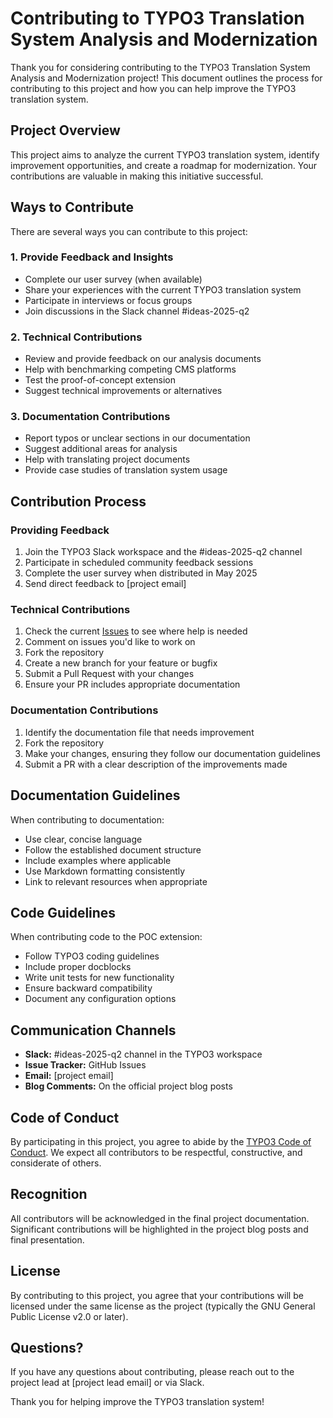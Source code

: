 # Contributing to TYPO3 Translation System Analysis and Modernization

Thank you for considering contributing to the TYPO3 Translation System Analysis and Modernization project! This document outlines the process for contributing to this project and how you can help improve the TYPO3 translation system.

## Project Overview

This project aims to analyze the current TYPO3 translation system, identify improvement opportunities, and create a roadmap for modernization. Your contributions are valuable in making this initiative successful.

## Ways to Contribute

There are several ways you can contribute to this project:

### 1. Provide Feedback and Insights

- Complete our user survey (when available)
- Share your experiences with the current TYPO3 translation system
- Participate in interviews or focus groups
- Join discussions in the Slack channel #ideas-2025-q2

### 2. Technical Contributions

- Review and provide feedback on our analysis documents
- Help with benchmarking competing CMS platforms
- Test the proof-of-concept extension
- Suggest technical improvements or alternatives

### 3. Documentation Contributions

- Report typos or unclear sections in our documentation
- Suggest additional areas for analysis
- Help with translating project documents
- Provide case studies of translation system usage

## Contribution Process

### Providing Feedback

1. Join the TYPO3 Slack workspace and the #ideas-2025-q2 channel
2. Participate in scheduled community feedback sessions
3. Complete the user survey when distributed in May 2025
4. Send direct feedback to [project email]

### Technical Contributions

1. Check the current [Issues](https://github.com/your-repo/issues) to see where help is needed
2. Comment on issues you'd like to work on
3. Fork the repository
4. Create a new branch for your feature or bugfix
5. Submit a Pull Request with your changes
6. Ensure your PR includes appropriate documentation

### Documentation Contributions

1. Identify the documentation file that needs improvement
2. Fork the repository
3. Make your changes, ensuring they follow our documentation guidelines
4. Submit a PR with a clear description of the improvements made

## Documentation Guidelines

When contributing to documentation:

- Use clear, concise language
- Follow the established document structure
- Include examples where applicable
- Use Markdown formatting consistently
- Link to relevant resources when appropriate

## Code Guidelines

When contributing code to the POC extension:

- Follow TYPO3 coding guidelines
- Include proper docblocks
- Write unit tests for new functionality
- Ensure backward compatibility
- Document any configuration options

## Communication Channels

- **Slack:** #ideas-2025-q2 channel in the TYPO3 workspace
- **Issue Tracker:** GitHub Issues
- **Email:** [project email]
- **Blog Comments:** On the official project blog posts

## Code of Conduct

By participating in this project, you agree to abide by the [TYPO3 Code of Conduct](https://typo3.org/community/code-of-conduct). We expect all contributors to be respectful, constructive, and considerate of others.

## Recognition

All contributors will be acknowledged in the final project documentation. Significant contributions will be highlighted in the project blog posts and final presentation.

## License

By contributing to this project, you agree that your contributions will be licensed under the same license as the project (typically the GNU General Public License v2.0 or later).

## Questions?

If you have any questions about contributing, please reach out to the project lead at [project lead email] or via Slack.

Thank you for helping improve the TYPO3 translation system!
